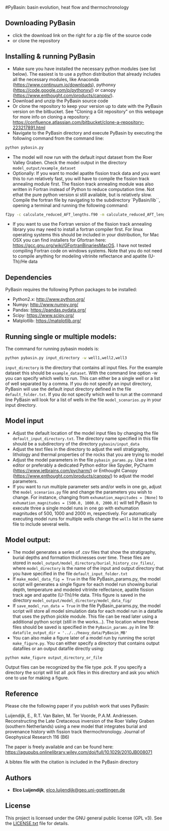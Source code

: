 #PyBasin: basin evolution, heat flow and thermochronology


## Downloading PyBasin

* click the download link on the right for a zip file of the source code
* or clone the repository




## Installing & running PyBasin

* Make sure you have installed the necessary python modules (see list below). The easiest is to use a python distribution that already includes all the necessary modules, like Anaconda (https://www.continuum.io/downloads), pythonxy (https://code.google.com/p/pythonxy/) or canopy (https://www.enthought.com/products/canopy/).
* Download and unzip the PyBasin source code
* Or clone the repository to keep your version up to date with the PyBasin version on the bitbucket. See "Cloning a Git repository" on this webpage for more info on cloning a repository: https://confluence.atlassian.com/bitbucket/clone-a-repository-223217891.html  
* Navigate to the PyBasin directory and execute PyBasin by executing the following command from the command line:

````sh
python pybasin.py
````	

* The model will now run with the default input dataset from the Roer Valley Graben. Check the model output in the directory ``model_output/example_dataset``
* Optionally: If you want to model apatite fission track data and you want this to run relatively fast, you will have to compile the fission track annealing module first. The fission track annealing module was also written in Fortran instead of Python to reduce computation time. Not ethat the pure python version si still available, but is relatively slow. Compile the fortran file by navigating to the subdirectory `PyBasin/lib``, opening a terminal and running the following command:

````sh
f2py -c calculate_reduced_AFT_lengths.f90 -m calculate_reduced_AFT_lengths
````	

* If you want to use the Fortran version of the fission track annealing library you may need to install a fortran compiler first. For linux operating systems this should be included in your distribution, for Mac OSX you can find installers for Gfortran here: https://gcc.gnu.org/wiki/GFortranBinariesMacOS. I have not tested compiling Fortran code on windows systems. Note that you do not need to compile anything for modeling vitrinite reflectance and apatite (U-Th)/He data

## Dependencies

PyBasin requires the following Python packages to be installed:

- Python2.x: http://www.python.org/
- Numpy: http://www.numpy.org/
- Pandas: https://pandas.pydata.org/
- Scipy: https://www.scipy.org/
- Matplotlib: https://matplotlib.org/


## Running single or multiple models:

The command for running pybasin models is:

````sh
python pybasin.py input_directory -w well1,well2,well3
````

``input_directory`` is the directory that contains all input files. For the example dataset this should be ``example_dataset``. With the command line option -w you can specify which wells to run. This can either be a single well or a list of well separated by a comma. If you do not specify an input directory, PyBasin will use the default input directory defined in the file ``default_folder.txt``. If you do not specify which well to run at the command line PyBasin will look for a list of wells in the file ``model_scenarios.py`` in your input directory.

	

## Model input 

* Adjust the default location of the model input files by changing the file ``default_input_directory.txt``. The directory name specified in this file should be a subdirectory of the directory ``pybasin/input_data``
* Adjust the text files in the directory to adjust the well stratigraphy, lithology and thermal properties of the rocks that you are trying to model
* Adjust the model parameters in the file ``pybasin_params.py``. Use a text editor or preferably a dedicated Python editor like Spyder, PyCharm (https://www.jetbrains.com/pycharm/) or Enthought Canopy (https://www.enthought.com/products/canopy/) to adjust the model parameters.
* If you want to run multiple parameter sets and/or wells in one go, adjust the ``model_scenarios.py`` file and change the parameters you wish to change. For instance, changing from ``exhumation_magnitudes = [None]`` to ``exhumation_magnitudes = [500.0, 1000.0, 2000.0]`` will tell PyBasin to execute three a single model runs in one go with exhumation magnitudes of 500, 1000 and 2000 m, respectively. For automatically executing model runs for multiple wells change the ``wells`` list in the same file to include several wells.

## Model output:

* The model generates a series of .csv files that show the stratigraphy, burial depths and formation thicknesses over time. These files are stored in ``model_output/model_directory/burial_history_csv_files/``, where ``model_directory`` is the name of the input and output directory that you have specified in the file ``default_input_folder.txt``
* If ``make_model_data_fig = True`` in the file PyBasin_params.py, the model script will generates a single figure for each model run showing burial depth, temperature and modeled vitrinite relfectance, apatite fission track age and apatite (U-Th)/He data. THis figure is saved in the directory ``model_output/model_directory/model_data_fig/``
* If ``save_model_run_data = True`` in the file PyBasin_params.py, the model script will store all model simulation data for each model run in a datafile that uses the python pickle module. This file can be read later using a additional python script (still in the works...). The location where these files should be saved is specified in the ``PyBasin_params.py`` in line 19: ``datafile_output_dir = '../../heavy_data/PyBasin_MB'``
* You can also make a figure later of a model run by running the script ``make_figure.py``. You can either specify a directory that contains output datafiles or an output datafile directly using:

````sh
python make_figure output_directory_or_file
````

Output files can be recognized by the file type .pck. If you specify a directory the script will list all .pck files in this directory and ask you which one to use for making a figure.




## Reference

Please cite the following paper if you publish work that uses PyBasin:

Luijendijk, E., R.T. Van Balen, M. Ter Voorde, P.A.M. Andriessen.
Reconstructing the Late Cretaceous inversion of the Roer Valley Graben
(southern Netherlands) using a new model that integrates burial and
provenance history with fission track thermochronology.
Journal of Geophysical Research 116 (B6)

The paper is freely available and can be found here: https://agupubs.onlinelibrary.wiley.com/doi/full/10.1029/2010JB008071

A bibtex file with the citation is included in the PyBasin directory 



## Authors
* **Elco Luijendijk**, <elco.luijendijk@geo.uni-goettingen.de>

## License
This project is licensed under the GNU general public license (GPL v3). See the [LICENSE.txt](LICENSE.txt) file for details.
